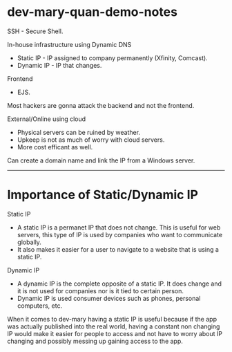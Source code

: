 # dev-mary-quan-demo-notes

SSH - Secure Shell.

In-house infrastructure using Dynamic DNS
- Static IP - IP assigned to company permanently (Xfinity, Comcast).
- Dynamic IP - IP that changes.

Frontend
- EJS.

Most hackers are gonna attack the backend and not the frontend.

External/Online using cloud
- Physical servers can be ruined by weather.
- Upkeep is not as much of worry with cloud servers.
- More cost efficant as well.

Can create a domain name and link the IP from a Windows server.

------------------------------------------------
# Importance of Static/Dynamic IP

Static IP
- A static IP is a permanet IP that does not change. This is useful for web servers, this type of IP is used by companies who want to communicate globally.
- It also makes it easier for a user to navigate to a website that is using a static IP.

Dynamic IP 
- A dynamic IP is the complete opposite of a static IP. It does change and it is not used for companies nor is it tied to certain person.
- Dynamic IP is used consumer devices such as phones, personal computers, etc.

When it comes to dev-mary having a static IP is useful because if the app was actually published into the real world, having a constant non changing IP would make it easier for people to access and not have to worry about IP changing and possibly messing up gaining access to the app.
